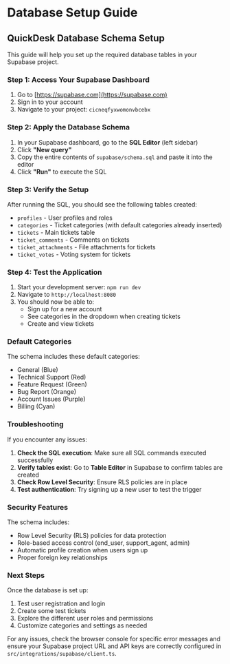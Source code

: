 # Database Setup Guide

## QuickDesk Database Schema Setup

This guide will help you set up the required database tables in your Supabase project.

### Step 1: Access Your Supabase Dashboard

1. Go to [https://supabase.com](https://supabase.com)
2. Sign in to your account
3. Navigate to your project: `cicneqfyxwomonvbcebx`

### Step 2: Apply the Database Schema

1. In your Supabase dashboard, go to the **SQL Editor** (left sidebar)
2. Click **"New query"**
3. Copy the entire contents of `supabase/schema.sql` and paste it into the editor
4. Click **"Run"** to execute the SQL

### Step 3: Verify the Setup

After running the SQL, you should see the following tables created:

- `profiles` - User profiles and roles
- `categories` - Ticket categories (with default categories already inserted)
- `tickets` - Main tickets table
- `ticket_comments` - Comments on tickets
- `ticket_attachments` - File attachments for tickets
- `ticket_votes` - Voting system for tickets

### Step 4: Test the Application

1. Start your development server: `npm run dev`
2. Navigate to `http://localhost:8080`
3. You should now be able to:
   - Sign up for a new account
   - See categories in the dropdown when creating tickets
   - Create and view tickets

### Default Categories

The schema includes these default categories:
- General (Blue)
- Technical Support (Red)
- Feature Request (Green)
- Bug Report (Orange)
- Account Issues (Purple)
- Billing (Cyan)

### Troubleshooting

If you encounter any issues:

1. **Check the SQL execution**: Make sure all SQL commands executed successfully
2. **Verify tables exist**: Go to **Table Editor** in Supabase to confirm tables are created
3. **Check Row Level Security**: Ensure RLS policies are in place
4. **Test authentication**: Try signing up a new user to test the trigger

### Security Features

The schema includes:
- Row Level Security (RLS) policies for data protection
- Role-based access control (end_user, support_agent, admin)
- Automatic profile creation when users sign up
- Proper foreign key relationships

### Next Steps

Once the database is set up:
1. Test user registration and login
2. Create some test tickets
3. Explore the different user roles and permissions
4. Customize categories and settings as needed

For any issues, check the browser console for specific error messages and ensure your Supabase project URL and API keys are correctly configured in `src/integrations/supabase/client.ts`. 